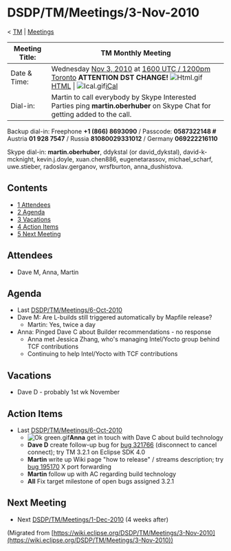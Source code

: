 

DSDP/TM/Meetings/3-Nov-2010
===========================

< [TM](./TM "DSDP/TM")‎ | [Meetings](./Meetings "DSDP/TM/Meetings")

| Meeting Title: | **TM Monthly Meeting** |
| --- | --- |
| Date & Time: | Wednesday [Nov 3, 2010](/index.php?title=Nov_3,_2010&action=edit&redlink=1 "Nov 3, 2010 (page does not exist)") at [1600 UTC / 1200pm Toronto](http://www.timeanddate.com/worldclock/fixedtime.html?month=11&day=3&year=2010&hour=16&min=00&sec=0&p1=0) **ATTENTION DST CHANGE!**   ![Html.gif](https://raw.githubusercontent.com/wiki/eclipse-datatools/.github/images/Html.gif)[HTML](http://www.google.com/calendar/embed?src=vn70im36r00qeusu8nme50cils@group.calendar.google.com&ctz=Canada/Toronto) \| ![Ical.gif](https://raw.githubusercontent.com/wiki/eclipse-datatools/.github/images/Ical.gif)[iCal](http://www.google.com/calendar/ical/vn70im36r00qeusu8nme50cils@group.calendar.google.com/public/basic.ics) |
| Dial-in: | Martin to call everybody by Skype   Interested Parties ping **martin.oberhuber** on Skype Chat for getting added to the call. |

Backup dial-in: Freephone **+1 (866) 8693090** / Passcode: **0587322148 #**  
Austria **01 928 7547** / Russia **81080029331012** / Germany **069222216110**

Skype dial-in: **martin.oberhuber**, ddykstal (or david\_dykstal), david-k-mcknight, kevin.j.doyle, xuan.chen886, eugenetarassov, michael\_scharf, uwe.stieber, radoslav.gerganov, wrsfburton, anna_dushistova.  

Contents
--------

*   [1 Attendees](#Attendees)
*   [2 Agenda](#Agenda)
*   [3 Vacations](#Vacations)
*   [4 Action Items](#Action-Items)
*   [5 Next Meeting](#Next-Meeting)

Attendees
---------

*   Dave M, Anna, Martin

Agenda
------

*   Last [DSDP/TM/Meetings/6-Oct-2010](/DSDP/TM/Meetings/6-Oct-2010 "DSDP/TM/Meetings/6-Oct-2010")
*   Dave M: Are L-builds still triggered automatically by Mapfile release?
    *   Martin: Yes, twice a day
*   Anna: Pinged Dave C about Builder recommendations - no response
    *   Anna met Jessica Zhang, who's managing Intel/Yocto group behind TCF contributions
    *   Continuing to help Intel/Yocto with TCF contributions

Vacations
---------

*   Dave D - probably 1st wk November

Action Items
------------

*   Last [DSDP/TM/Meetings/6-Oct-2010](/DSDP/TM/Meetings/6-Oct-2010 "DSDP/TM/Meetings/6-Oct-2010")
    *   ![Ok green.gif](https://raw.githubusercontent.com/wiki/eclipse-datatools/.github/images/Ok_green.gif)**Anna** get in touch with Dave C about build technology
    *   **Dave D** create follow-up bug for [bug 321766](https://bugs.eclipse.org/bugs/show_bug.cgi?id=321766) (disconnect to cancel connect); try TM 3.2.1 on Eclipse SDK 4.0
    *   **Martin** write up Wiki page "how to release" / streams description; try [bug 195170](https://bugs.eclipse.org/bugs/show_bug.cgi?id=195170) X port forwarding
    *   **Martin** follow up with AC regarding build technology
    *   **All** Fix target milestone of open bugs assigned 3.2.1

Next Meeting
------------

*   Next [DSDP/TM/Meetings/1-Dec-2010](/DSDP/TM/Meetings/1-Dec-2010 "DSDP/TM/Meetings/1-Dec-2010") (4 weeks after)


(Migrated from [https://wiki.eclipse.org/DSDP/TM/Meetings/3-Nov-2010](https://wiki.eclipse.org/DSDP/TM/Meetings/3-Nov-2010))